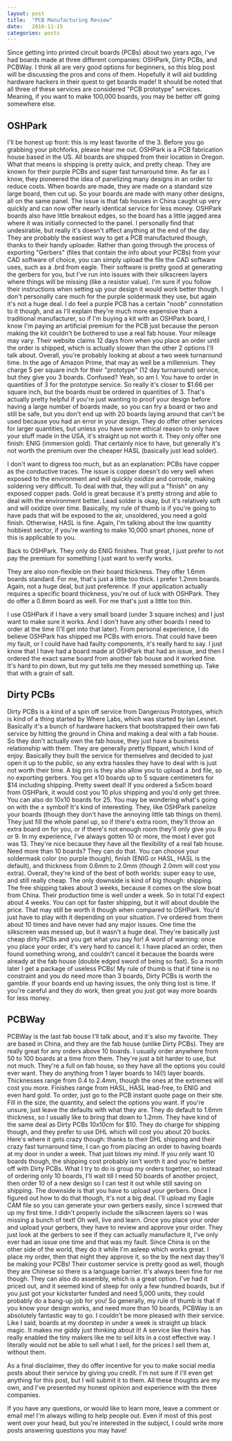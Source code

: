 ```yaml
---
layout: post
title:  "PCB Manufacturing Review"
date:   2016-11-15
categories: posts
---
```



Since getting into printed circuit boards (PCBs) about two years ago, I've had boards made at three different companies: OSHPark, Dirty PCBs, and PCBWay. I think all are very good options for beginners, so this blog post will be discussing the pros and cons of them. Hopefully it will aid budding hardware hackers in their quest to get boards made! It should be noted that all three of these services are considered "PCB prototype" services. Meaning, if you want to make 100,000 boards, you may be better off going somewhere else.

## OSHPark

I'll be honest up front: this is my least favorite of the 3. Before you go grabbing your pitchforks, please hear me out. OSHPark is a PCB fabrication house based in the US. All boards are shipped from their location in Oregon. What that means is shipping is pretty quick, and pretty cheap. They are known for their purple PCBs and super fast turnaround time. As far as I know, they pioneered the idea of panelizing many designs in an order to reduce costs. When boards are made, they are made on a standard size large board, then cut up. So your boards are made with many other designs, all on the same panel. The issue is that fab houses in China caught up very quickly and can now offer nearly identical service for less money. OSHPark boards also have little breakout edges, so the board has a little jagged area where it was initially connected to the panel. I personally find that undesirable, but really it's doesn't affect anything at the end of the day. They are probably the easiest way to get a PCB manufactured though, thanks to their handy uploader. Rather than going through the process of exporting "Gerbers" (files that contain the info about your PCBs) from your CAD software of choice, you can simply upload the file the CAD software uses, such as a .brd from eagle. Their software is pretty good at generating the gerbers for you, but I've run into issues with their silkscreen layers where things will be missing (like a resistor value). I'm sure if you follow their instructions when setting up your design it would work better though. I don't personally care much for the purple soldermask they use, but again it's not a huge deal. I do feel a purple PCB has a certain "noob" connotation to it though, and as I'll explain they're much more expensive than a traditional manufacturer, so if I'm buying a kit with an OSHPark board, I know I'm paying an artificial premium for the PCB just because the person making the kit couldn't be bothered to use a real fab house. Your mileage may vary. Their website claims 12 days from when you place an order until the order is shipped, which is actually slower than the other 2 options I'll talk about. Overall, you're probably looking at about a two week turnaround time. In the age of Amazon Prime, that may as well be a millennium. They charge 5 per square inch for their "prototype" (12 day turnaround) service, but they give you 3 boards. Confused? Yeah, so am I. You have to order in quantities of 3 for the prototype service. So really it's closer to $1.66 per square inch, but the boards must be ordered in quantities of 3. That's actually pretty helpful if you're just wanting to proof your design before having a large number of boards made, so you can fry a board or two and still be safe, but you don't end up with 20 boards laying around that can't be used because you had an error in your design. They do offer other services for larger quantities, but unless you have some ethical reason to only have your stuff made in the USA, it's straight up not worth it. They only offer one finish: ENIG (immersion gold). That certainly nice to have, but generally it's not worth the premium over the cheaper HASL (basically just lead solder).

I don't want to digress too much, but as an explanation: PCBs have copper as the conductive traces. The issue is copper doesn't do very well when exposed to the environment and will quickly oxidize and corrode, making soldering very difficult. To deal with that, they will put a "finish" on any exposed copper pads. Gold is great because it's pretty strong and able to deal with the environment better. Lead solder is okay, but it's relatively soft and will oxidize over time. Basically, my rule of thumb is if you're going to have pads that will be exposed to the air, unsoldered, you need a gold finish. Otherwise, HASL is fine. Again, I'm talking about the low quantity hobbiest sector, if you're wanting to make 10,000 smart phones, none of this is applicable to you.

Back to OSHPark. They only do ENIG finishes. That great, I just prefer to not pay the premium for something I just want to verify works.

They are also non-flexible on their board thickness. They offer 1.6mm boards standard. For me, that's just a little too thick. I prefer 1.2mm boards. Again, not a huge deal, but just preference. If your application actually requires a specific board thickness, you're out of luck with OSHPark. They do offer a 0.8mm board as well. For me that's just a little too thin.

I use OSHPark if I have a very small board (under 3 square inches) and I just want to make sure it works. And I don't have any other boards I need to order at the time (I'll get into that later). From personal experience, I do believe OSHPark has shipped me PCBs with errors. That could have been my fault, or I could have had faulty components, it's really hard to say. I just know that I have had a board made at OSHPark that had an issue, and then I ordered the exact same board from another fab house and it worked fine. It's hard to pin down, but my gut tells me they messed something up. Take that with a grain of salt.

## Dirty PCBs

Dirty PCBs is a kind of a spin off service from Dangerous Prototypes, which is kind of a thing started by Where Labs, which was started by Ian Lesnet. Basically it's a bunch of hardware hackers that bootstrapped their own fab service by hitting the ground in China and making a deal with a fab house. So they don't actually own the fab house, they just have a business relationship with them. They are generally pretty flippant, which I kind of enjoy. Basically they built the service for themselves and decided to just open it up to the public, so any extra hassles they have to deal with is just not worth their time. A big pro is they also allow you to upload a .brd file, so no exporting gerbers. You get ±10 boards up to 5 square centimeters for $14 including shipping. Pretty sweet deal! If you ordered a 5x5cm board from OSHPark, it would cost you 10 plus shipping and you'd only get three. You can also do 10x10 boards for 25. You may be wondering what's going on with the ± symbol! It's kind of interesting. They, like OSHPark panelize your boards (though they don't have the annoying little tab things on them). They just fill the whole panel up, so if there's extra room, they'll throw an extra board on for you, or if there's not enough room they'll only give you 8 or 9. In my experience, I've always gotten 10 or more, the most I ever got was 13. They're nice because they have all the flexibility of a real fab house. Need more than 10 boards? They can do that. You can choose your soldermask color (no purple though), finish (ENIG or HASL, HASL is the default), and thickness from 0.6mm to 2.0mm (though 2.0mm will cost you extra). Overall, they're kind of the best of both worlds: super easy to use, and still really cheap. The only downside is kind of big though: shipping. The free shipping takes about 3 weeks, because it comes on the slow boat from China. Their production time is well under a week. So in total I'd expect about 4 weeks. You can opt for faster shipping, but it will about double the price. That may still be worth it though when compared to OSHPark. You'd just have to play with it depending on your situation. I've ordered from them about 10 times and have never had any major issues. One time the silkscreen was messed up, but it wasn't a huge deal. They're basically just cheap dirty PCBs and you get what you pay for! A word of warning: once you place your order, it's very hard to cancel it. I have placed an order, then found something wrong, and couldn't cancel it because the boards were already at the fab house (double edged sword of being so fast). So a month later I get a package of useless PCBs! My rule of thumb is that if time is no constraint and you do need more than 3 boards, Dirty PCBs is worth the gamble. If your boards end up having issues, the only thing lost is time. If you're careful and they do work, then great you just got way more boards for less money.

## PCBWay

PCBWay is the last fab house I'll talk about, and it's also my favorite. They are based in China, and they are the fab house (unlike Dirty PCBs). They are really great for any orders above 10 boards. I usually order anywhere from 50 to 100 boards at a time from them. They're just a bit harder to use, but not much. They're a full on fab house, so they have all the options you could ever want. They do anything from 1 layer boards to 14(!) layer boards. Thicknesses range from 0.4 to 2.4mm, though the ones at the extremes will cost you more. Finishes range from HASL, HASL lead-free, to ENIG and even hard gold. To order, just go to the PCB instant quote page on their site. Fill in the size, the quantity, and select the options you want. If you're unsure, just leave the defaults with what they are. They do default to 1.6mm thickness, so I usually like to bring that down to 1.2mm. They have kind of the same deal as Dirty PCBs 10x10cm for $10. They do charge for shipping though, and they prefer to use DHL which will cost you about 20 bucks. Here's where it gets crazy though: thanks to their DHL shipping and their crazy fast turnaround time, I can go from placing an order to having boards at my door in under a week. That just blows my mind. If you only want 10 boards though, the shipping cost probably isn't worth it and you're better off with Dirty PCBs. What I try to do is group my orders together, so instead of ordering only 10 boards, I'll wait till I need 50 boards of another project, then order 10 of a new design so I can test it out while still saving on shipping. The downside is that you have to upload your gerbers. Once I figured out how to do that though, it's not a big deal. I'll upload my Eagle CAM file so you can generate your own gerbers easily, since I screwed that up my first time. I didn't properly include the silkscreen layers so I was missing a bunch of text! Oh well, live and learn. Once you place your order and upload your gerbers, they have to review and approve your order. They just look at the gerbers to see if they can actually manufacture it, I've only ever had an issue one time and that was my fault. Since China is on the other side of the world, they do it while I'm asleep which works great. I place my order, then that night they approve it, so the by the next day they'll be making your PCBs! Their customer service is pretty good as well, though they are Chinese so there is a language barrier. It's always been fine for me though. They can also do assembly, which is a great option. I've had it priced out, and it seemed kind of steep for only a few hundred boards, but if you just got your kickstarter funded and need 5,000 units, they could probably do a bang-up job for you! So generally, my rule of thumb is that if you know your design works, and need more than 10 boards, PCBWay is an absolutely fantastic way to go. I couldn't be more pleased with their service. Like I said, boards at my doorstep in under a week is straight up black magic. It makes me giddy just thinking about it! A service like theirs has really enabled the tiny makers like me to sell kits in a cost effective way. I literally would not be able to sell what I sell, for the prices I sell them at, without them.

As a final disclaimer, they do offer incentive for you to make social media posts about their service by giving you credit. I'm not sure if I'll even get anything for this post, but I will submit it to them. All these thoughts are my own, and I've presented my honest opinion and experience with the three companies.

If you have any questions, or would like to learn more, leave a comment or email me! I'm always willing to help people out. Even if most of this post went over your head, but you're interested in the subject, I could write more posts answering questions you may have!
